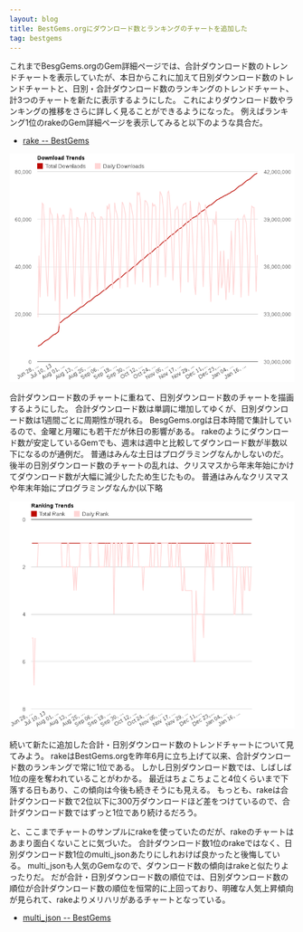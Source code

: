 ```yaml
---
layout: blog
title: BestGems.orgにダウンロード数とランキングのチャートを追加した
tag: bestgems
---
```




これまでBesgGems.orgのGem詳細ページでは、合計ダウンロード数のトレンドチャートを表示していたが、本日からこれに加えて日別ダウンロード数のトレンドチャートと、日別・合計ダウンロード数のランキングのトレンドチャート、計3つのチャートを新たに表示するようにした。
これによりダウンロード数やランキングの推移をさらに詳しく見ることができるようになった。
例えばランキング1位のrakeのGem詳細ページを表示してみると以下のような具合だ。

- [rake -- BestGems](http://bestgems.org/gems/rake)

![rake Download Trends](/assets/2014_01_28_download_trends.png)

合計ダウンロード数のチャートに重ねて、日別ダウンロード数のチャートを描画するようにした。
合計ダウンロード数は単調に増加してゆくが、日別ダウンロード数は1週間ごとに周期性が現れる。
BesgGems.orgは日本時間で集計しているので、金曜と月曜にも若干だが休日の影響がある。
rakeのようにダウンロード数が安定しているGemでも、週末は週中と比較してダウンロード数が半数以下になるのが通例だ。
普通はみんな土日はプログラミングなんかしないのだ。
後半の日別ダウンロード数のチャートの乱れは、クリスマスから年末年始にかけてダウンロード数が大幅に減少したため生じたもの。
普通はみんなクリスマスや年末年始にプログラミングなんか(以下略

![rake Ranking Trends](/assets/2014_01_28_ranking_trends.png)

続いて新たに追加した合計・日別ダウンロード数のトレンドチャートについて見てみよう。
rakeはBestGems.orgを昨年6月に立ち上げて以来、合計ダウンロード数のランキングで常に1位である。
しかし日別ダウンロード数では、しばしば1位の座を奪われていることがわかる。
最近はちょこちょこと4位くらいまで下落する日もあり、この傾向は今後も続きそうにも見える。
もっとも、rakeは合計ダウンロード数で2位以下に300万ダウンロードほど差をつけているので、合計ダウンロード数ではずっと1位であり続けるだろう。

と、ここまでチャートのサンプルにrakeを使っていたのだが、rakeのチャートはあまり面白くないことに気づいた。
合計ダウンロード数1位のrakeではなく、日別ダウンロード数1位のmulti_jsonあたりにしれおけば良かったと後悔している。
multi_jsonも人気のGemなので、ダウンロード数の傾向はrakeと似たりよったりだ。
だが合計・日別ダウンロード数の順位では、日別ダウンロード数の順位が合計ダウンロード数の順位を恒常的に上回っており、明確な人気上昇傾向が見られて、rakeよりメリハリがあるチャートとなっている。

- [multi_json -- BestGems](http://bestgems.org/gems/multi_json)
